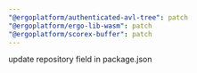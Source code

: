 ```yaml
---
"@ergoplatform/authenticated-avl-tree": patch
"@ergoplatform/ergo-lib-wasm": patch
"@ergoplatform/scorex-buffer": patch
---
```


update repository field in package.json
